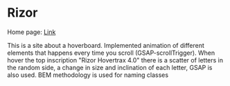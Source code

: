 # Rizor
Home page:
[Link](https://6042745d86e17309189ba389--rizor-app.netlify.app/)

This is a site about a hoverboard. Implemented animation of different elements that happens every time you scroll (GSAP-scrollTrigger). When hover the top inscription "Rizor Hovertrax 4.0" there is a scatter of letters in the random side, a change in size and inclination of each letter, GSAP is also used. BEM methodology is used for naming classes
